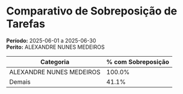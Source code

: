 # Comparativo de Sobreposição de Tarefas

**Período:** 2025-06-01 a 2025-06-30  
**Perito:** ALEXANDRE NUNES MEDEIROS

| Categoria | % com Sobreposição |
|-----------|---------------------|
| ALEXANDRE NUNES MEDEIROS | 100.0% |
| Demais    | 41.1% |
